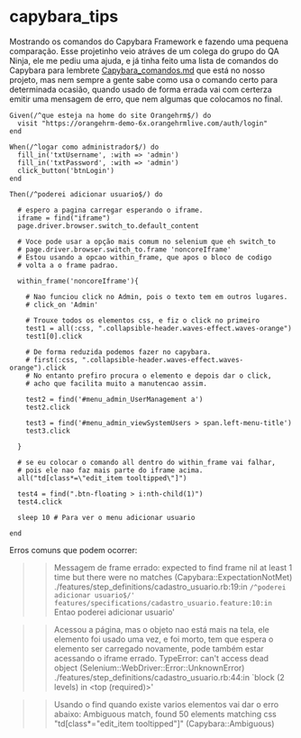 
# capybara_tips

Mostrando os comandos do Capybara Framework e fazendo uma pequena comparação. Esse projetinho veio atráves de um colega do grupo do QA Ninja, ele me pediu uma ajuda, e já tinha feito uma lista de comandos do Capybara para lembrete <a href="https://github.com/reinaldorossetti/capybara_tips/blob/master/Capybara_comandos.md">Capybara_comandos.md</a> que está no nosso projeto, mas nem sempre a gente sabe como usa o comando certo para determinada ocasião, quando usado de forma errada vai com certerza emitir uma mensagem de erro, que nem algumas que colocamos no final.

```
Given(/^que esteja na home do site Orangehrm$/) do
  visit "https://orangehrm-demo-6x.orangehrmlive.com/auth/login"
end

When(/^logar como administrador$/) do
  fill_in('txtUsername', :with => 'admin')
  fill_in('txtPassword', :with => 'admin')
  click_button('btnLogin')
end

Then(/^poderei adicionar usuario$/) do

  # espero a pagina carregar esperando o iframe.
  iframe = find("iframe")
  page.driver.browser.switch_to.default_content

  # Voce pode usar a opção mais comum no selenium que eh switch_to
  # page.driver.browser.switch_to.frame 'noncoreIframe'
  # Estou usando a opcao within_frame, que apos o bloco de codigo
  # volta a o frame padrao.

  within_frame('noncoreIframe'){

    # Nao funciou click no Admin, pois o texto tem em outros lugares.
    # click_on 'Admin'

    # Trouxe todos os elementos css, e fiz o click no primeiro
    test1 = all(:css, ".collapsible-header.waves-effect.waves-orange")
    test1[0].click

    # De forma reduzida podemos fazer no capybara.
    # first(:css, ".collapsible-header.waves-effect.waves-orange").click
    # No entanto prefiro procura o elemento e depois dar o click,
    # acho que facilita muito a manutencao assim.

    test2 = find('#menu_admin_UserManagement a')
    test2.click

    test3 = find('#menu_admin_viewSystemUsers > span.left-menu-title')
    test3.click

  }

  # se eu colocar o comando all dentro do within_frame vai falhar,
  # pois ele nao faz mais parte do iframe acima.
  all("td[class*=\"edit_item tooltipped\"]")

  test4 = find(".btn-floating > i:nth-child(1)")
  test4.click

  sleep 10 # Para ver o menu adicionar usuario

end
```

Erros comuns que podem ocorrer:

>> Messagem de frame errado:
expected to find frame nil at least 1 time but there were no matches (Capybara::ExpectationNotMet)
      ./features/step_definitions/cadastro_usuario.rb:19:in `/^poderei adicionar usuario$/'
      features/specifications/cadastro_usuario.feature:10:in `Entao poderei adicionar usuario'


>> Acessou a página, mas o objeto nao está mais na tela, ele elemento foi usado uma vez,
e foi morto, tem que espera o elemento ser carregado novamente, pode também estar acessando o iframe errado.
 TypeError: can't access dead object (Selenium::WebDriver::Error::UnknownError)
      ./features/step_definitions/cadastro_usuario.rb:44:in `block (2 levels) in <top (required)>'

>> Usando o find quando existe varios elementos vai dar o erro abaixo:
      Ambiguous match, found 50 elements matching css "td[class*=\"edit_item tooltipped\"]" (Capybara::Ambiguous)
